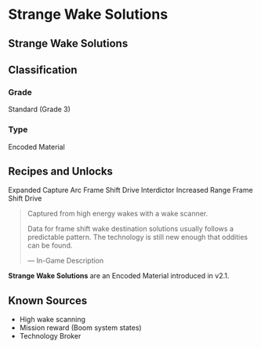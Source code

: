 # Strange Wake Solutions
##  Strange Wake Solutions

## Classification

### Grade

Standard (Grade 3)

### Type

Encoded Material

## Recipes and Unlocks

Expanded Capture Arc Frame Shift Drive Interdictor
 Increased Range Frame Shift Drive

> 
> 
> Captured from high energy wakes with a wake scanner.
> 
> Data for frame shift wake destination solutions usually follows a predictable pattern. The technology is still new enough that oddities can be found.
> 
> 
> — In-Game Description
> 

**Strange Wake Solutions** are an Encoded Material introduced in v2.1.

## Known Sources

- High wake scanning
- Mission reward (Boom system states)
- Technology Broker